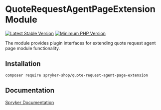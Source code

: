 # QuoteRequestAgentPageExtension Module
[![Latest Stable Version](https://poser.pugx.org/spryker-shop/quote-request-agent-page-extension/v/stable.svg)](https://packagist.org/packages/spryker-shop/quote-request-agent-page-extension)
[![Minimum PHP Version](https://img.shields.io/badge/php-%3E%3D%208.1-8892BF.svg)](https://php.net/)

The module provides plugin interfaces for extending quote request agent page module functionality.

## Installation

```
composer require spryker-shop/quote-request-agent-page-extension
```

## Documentation

[Spryker Documentation](https://docs.spryker.com)
